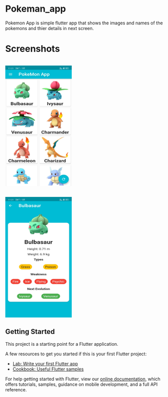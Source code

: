 # Pokeman_app

Pokemon App is simple flutter app that shows the images and names of the pokemons and thier details in next screen.

# Screenshots 

<br/><img src="https://github.com/rahamanar/pokemon_app/blob/main/Assets/pokemonhome.jpeg" width="210" height="380">

<br/><img src="https://github.com/rahamanar/pokemon_app/blob/main/Assets/pokemondetails.jpeg" width="210" height="380">

## Getting Started

This project is a starting point for a Flutter application.

A few resources to get you started if this is your first Flutter project:

- [Lab: Write your first Flutter app](https://flutter.dev/docs/get-started/codelab)
- [Cookbook: Useful Flutter samples](https://flutter.dev/docs/cookbook)

For help getting started with Flutter, view our
[online documentation](https://flutter.dev/docs), which offers tutorials,
samples, guidance on mobile development, and a full API reference.
